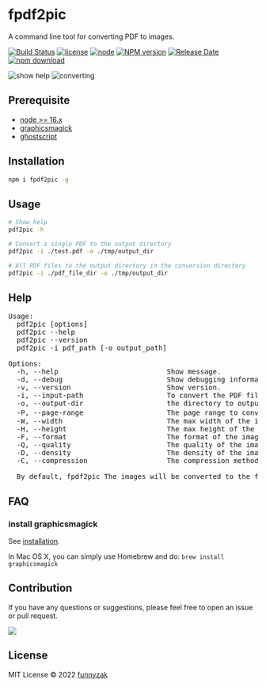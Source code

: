 # fpdf2pic

A command line tool for converting PDF to images.

[![Build Status][build-status-image]][build-status]
[![license][license-image]][repository-url]
[![node](https://img.shields.io/node/v/fpdf2pic.svg)](https://nodejs.org/)
[![NPM version][npm-image]][npm-url]
[![Release Date][rle-image]][rle-url]
[![npm download][download-image]][download-url]
<!--[![GitHub repo size][repo-size-image]][repository-url]-->
<!-- [![Sourcegraph][sg-image]][sg-url] -->

[repo-size-image]: https://img.shields.io/github/repo-size/funnyzak/fpdf2pic
[build-status-image]:  https://github.com/funnyzak/fpdf2pic/actions/workflows/ci.yml/badge.svg
[build-status]: https://github.com/funnyzak/fpdf2pic/actions
[license-image]: https://img.shields.io/github/license/funnyzak/fpdf2pic.svg?style=flat-square
[repository-url]: https://github.com/funnyzak/fpdf2pic
[npm-image]: https://img.shields.io/npm/v/fpdf2pic.svg?style=flat-square
[npm-url]: https://npmjs.org/package/fpdf2pic
[download-image]: https://img.shields.io/npm/dm/fpdf2pic.svg?style=flat-square
[download-url]: https://npmjs.org/package/fpdf2pic
[sg-image]: https://img.shields.io/badge/view%20on-Sourcegraph-brightgreen.svg?style=flat-square
[sg-url]: https://sourcegraph.com/github.com/funnyzak/fpdf2pic
[rle-image]: https://img.shields.io/github/release-date/funnyzak/fpdf2pic.svg
[rle-url]: https://github.com/funnyzak/fpdf2pic/releases/latest

![show help](https://raw.githubusercontent.com/funnyzak/fpdf2pic/main/public/preview2.png)
![converting](https://raw.githubusercontent.com/funnyzak/fpdf2pic/main/public/preview.png)

## Prerequisite

* [node >= 16.x](http://nodejs.cn/download/)
* [graphicsmagick](http://www.graphicsmagick.org/README.html#installation)
* [ghostscript](https://www.ghostscript.com/)

## Installation

```sh
npm i fpdf2pic -g
```

## Usage

```sh
# Show help
pdf2pic -h

# Convert a single PDF to the output directory
pdf2pic -i ./test.pdf -o ./tmp/output_dir

# All PDF files to the output directory in the conversion directory
pdf2pic -i ./pdf_file_dir -o ./tmp/output_dir
```

## Help

<pre>
Usage:
  pdf2pic [options]
  pdf2pic --help
  pdf2pic --version
  pdf2pic -i pdf_path [-o output_path]

Options:
  -h, --help                          Show message.
  -d, --debug                         Show debugging information.
  -v, --version                       Show version.
  -i, --input-path                    To convert the PDF file path, you can be a single file or folder path.
  -o, --output-dir                    the directory to output the images, The default will convert all pages, eg: -o ./pdf_images.
  -P, --page-range                    The page range to convert,  eg: -P 1,3、 -P 1.
  -W, --width                         The max width of the image to be converted, eg: -W 1024.
  -H, --height                        The max height of the image to be converted, eg: -H 768.
  -F, --format                        The format of the image to be converted, eg: -F png.
  -Q, --quality                       The quality of the image to be converted, eg: -Q 80.
  -D, --density                       The density of the image to be converted, eg: -D 300.
  -C, --compression                   The compression method of the image to be converted, eg: -C jpeg.

  By default, fpdf2pic The images will be converted to the folder where the PDF is located when the output path is not specified.
</pre>

## FAQ

### install graphicsmagick

See [installation](http://www.graphicsmagick.org/README.html#installation).

 In Mac OS X, you can simply use Homebrew and do: `brew install graphicsmagick`

## Contribution

If you have any questions or suggestions, please feel free to open an issue or pull request.

<a href="https://github.com/funnyzak/fpdf2pic/graphs/contributors">
  <img src="https://contrib.rocks/image?repo=funnyzak/fpdf2pic" />
</a>

## License

MIT License © 2022 [funnyzak](https://github.com/funnyzak)
